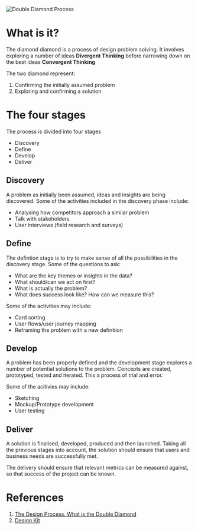 <!-- Title:Double Diamond Design Process -->

![Double Diamond Process](https://www.designcouncil.org.uk/sites/default/files/styles/dc_-_wysiwyg_-_smart_embed/public/assets/images/Double-Diamond-A3-for-publication-A-2000px_1.png?itok=uw0EBs5E)

# What is it?
The diamond diamond is a process of design problem solving. It involves exploring a number of ideas **Divergent Thinking** before narrowing down on the best ideas **Convergent Thinking**

The two diamond represent:
1. Confirming the initially assumed problem
2. Exploring and confirming a solution 

# The four stages
The process is divided into four stages

* Discovery
* Define
* Develop
* Deliver

## Discovery
A problem as initially been assumed, ideas and insights are being discovered. Some of the activities included in the discovery phase include:
* Analysing how competitors approach a similar problem
* Talk with stakeholders
* User interviews (field research and surveys)

## Define
The defintion stage is to try to make sense of all the possibilities in the discovery stage. Some of the questions to ask:
* What are the key themes or insights in the data?
* What should/can we act on first?
* What is actually the problem?
* What does success look like? How can we measure this?

Some of the activities may include:
* Card sorting
* User flows/user journey mapping
* Reframing the problem with a new defintiion

## Develop
A problem has been properly defined and the development stage explores a number of potential solutions to the problem. Concepts are created, prototyped, tested and iterated. This a process of trial and error.

Some of the acitivies may include:
* Sketching
* Mockup/Prototype development
* User testing

## Deliver
A solution is finalised, developed, produced and then launched. Taking all the previous stages into account, the solution should ensure that users and business needs are successfully met.

The delivery should ensure that relevant metrics can be measured against, so that success of the project can be known.


# References
1. [The Design Process. What is the Double Diamond](https://www.designcouncil.org.uk/news-opinion/design-process-what-double-diamond)
2. [Design Kit](http://www.designkit.org/)

